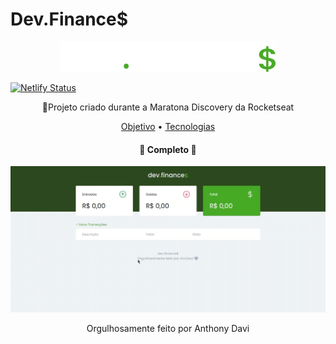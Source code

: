 # Dev.Finance$

<p align="center">
  <a href="">
    <img src="/assets/logo.svg">
  </a>
</p>

[![Netlify Status](https://api.netlify.com/api/v1/badges/2f786fa9-6917-49e1-a73b-4c28a8645ee8/deploy-status)](https://app.netlify.com/sites/devfinance/deploys)

<p align="center">🚀Projeto criado durante a Maratona Discovery da Rocketseat</p>

<p align="center">
 <a href="#objetivo">Objetivo</a> •
 <a href="#tecnologias">Tecnologias</a>
</p>

<h4 align="center"> 
	🚧  Completo  🚧
</h4>

<p align="center">
  <a href="">
    <img src="/assets/gravação_de_tela.gif">
  </a>
</p>

<p align="center">
Orgulhosamente feito por Anthony Davi
</p>
